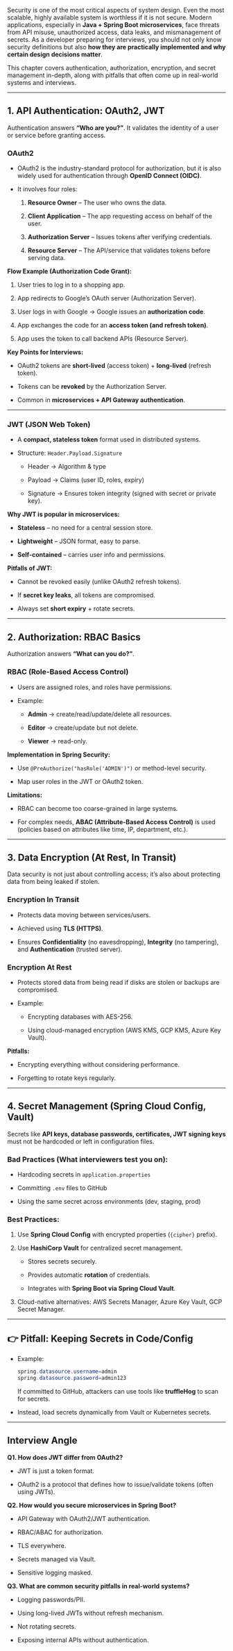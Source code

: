 Security is one of the most critical aspects of system design. Even the most scalable, highly available system is worthless if it is not secure. Modern applications, especially in **Java + Spring Boot microservices**, face threats from API misuse, unauthorized access, data leaks, and mismanagement of secrets. As a developer preparing for interviews, you should not only know security definitions but also **how they are practically implemented and why certain design decisions matter**.

This chapter covers authentication, authorization, encryption, and secret management in-depth, along with pitfalls that often come up in real-world systems and interviews.

---

## **1. API Authentication: OAuth2, JWT**

Authentication answers **“Who are you?”**. It validates the identity of a user or service before granting access.

### **OAuth2**

- OAuth2 is the industry-standard protocol for authorization, but it is also widely used for authentication through **OpenID Connect (OIDC)**.
    
- It involves four roles:
    
    1. **Resource Owner** – The user who owns the data.
        
    2. **Client Application** – The app requesting access on behalf of the user.
        
    3. **Authorization Server** – Issues tokens after verifying credentials.
        
    4. **Resource Server** – The API/service that validates tokens before serving data.
        

**Flow Example (Authorization Code Grant):**

1. User tries to log in to a shopping app.
    
2. App redirects to Google’s OAuth server (Authorization Server).
    
3. User logs in with Google → Google issues an **authorization code**.
    
4. App exchanges the code for an **access token (and refresh token)**.
    
5. App uses the token to call backend APIs (Resource Server).
    

**Key Points for Interviews:**

- OAuth2 tokens are **short-lived** (access token) + **long-lived** (refresh token).
    
- Tokens can be **revoked** by the Authorization Server.
    
- Common in **microservices + API Gateway authentication**.
    

---

### **JWT (JSON Web Token)**

- A **compact, stateless token** format used in distributed systems.
    
- Structure: `Header.Payload.Signature`
    
    - Header → Algorithm & type
        
    - Payload → Claims (user ID, roles, expiry)
        
    - Signature → Ensures token integrity (signed with secret or private key).
        

**Why JWT is popular in microservices:**

- **Stateless** – no need for a central session store.
    
- **Lightweight** – JSON format, easy to parse.
    
- **Self-contained** – carries user info and permissions.
    

**Pitfalls of JWT:**

- Cannot be revoked easily (unlike OAuth2 refresh tokens).
    
- If **secret key leaks**, all tokens are compromised.
    
- Always set **short expiry** + rotate secrets.
    

---

## **2. Authorization: RBAC Basics**

Authorization answers **“What can you do?”**.

### **RBAC (Role-Based Access Control)**

- Users are assigned roles, and roles have permissions.
    
- Example:
    
    - **Admin** → create/read/update/delete all resources.
        
    - **Editor** → create/update but not delete.
        
    - **Viewer** → read-only.
        

**Implementation in Spring Security:**

- Use `@PreAuthorize("hasRole('ADMIN')")` or method-level security.
    
- Map user roles in the JWT or OAuth2 token.
    

**Limitations:**

- RBAC can become too coarse-grained in large systems.
    
- For complex needs, **ABAC (Attribute-Based Access Control)** is used (policies based on attributes like time, IP, department, etc.).
    

---

## **3. Data Encryption (At Rest, In Transit)**

Data security is not just about controlling access; it’s also about protecting data from being leaked if stolen.

### **Encryption In Transit**

- Protects data moving between services/users.
    
- Achieved using **TLS (HTTPS)**.
    
- Ensures **Confidentiality** (no eavesdropping), **Integrity** (no tampering), and **Authentication** (trusted server).
    

### **Encryption At Rest**

- Protects stored data from being read if disks are stolen or backups are compromised.
    
- Example:
    
    - Encrypting databases with AES-256.
        
    - Using cloud-managed encryption (AWS KMS, GCP KMS, Azure Key Vault).
        

**Pitfalls:**

- Encrypting everything without considering performance.
    
- Forgetting to rotate keys regularly.
    

---

## **4. Secret Management (Spring Cloud Config, Vault)**

Secrets like **API keys, database passwords, certificates, JWT signing keys** must not be hardcoded or left in configuration files.

### **Bad Practices (What interviewers test you on):**

- Hardcoding secrets in `application.properties`
    
- Committing `.env` files to GitHub
    
- Using the same secret across environments (dev, staging, prod)
    

### **Best Practices:**

1. Use **Spring Cloud Config** with encrypted properties (`{cipher}` prefix).
    
2. Use **HashiCorp Vault** for centralized secret management.
    
    - Stores secrets securely.
        
    - Provides automatic **rotation** of credentials.
        
    - Integrates with **Spring Boot via Spring Cloud Vault**.
        
3. Cloud-native alternatives: AWS Secrets Manager, Azure Key Vault, GCP Secret Manager.
    

---

## **👉 Pitfall: Keeping Secrets in Code/Config**

- Example:
    
    ```java
    spring.datasource.username=admin
    spring.datasource.password=admin123
    ```
    
    If committed to GitHub, attackers can use tools like **truffleHog** to scan for secrets.
    
- Instead, load secrets dynamically from Vault or Kubernetes secrets.
    

---

## **Interview Angle**

**Q1. How does JWT differ from OAuth2?**

- JWT is just a token format.
    
- OAuth2 is a protocol that defines how to issue/validate tokens (often using JWTs).
    

**Q2. How would you secure microservices in Spring Boot?**

- API Gateway with OAuth2/JWT authentication.
    
- RBAC/ABAC for authorization.
    
- TLS everywhere.
    
- Secrets managed via Vault.
    
- Sensitive logging masked.
    

**Q3. What are common security pitfalls in real-world systems?**

- Logging passwords/PII.
    
- Using long-lived JWTs without refresh mechanism.
    
- Not rotating secrets.
    
- Exposing internal APIs without authentication.
    